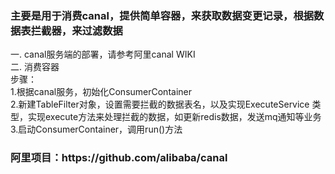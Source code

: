 <div class="blog_content">
    <div class="iteye-blog-content-contain">
<h3>主要是用于消费canal，提供简单容器，来获取数据变更记录，根据数据表拦截器，来过滤数据</h3>
<p>
    一.  canal服务端的部署，请参考阿里canal WIKI</br>
    二.  消费容器</br>
       步骤：</br>
        1.根据canal服务，初始化ConsumerContainer</br>
        2.新建TableFilter对象，设置需要拦截的数据表名，以及实现ExecuteService 类型，实现execute方法来处理拦截的数据，如更新redis数据，发送mq通知等业务</br>
        3.启动ConsumerContainer，调用run()方法</br>
</p>
<h3>阿里项目：https://github.com/alibaba/canal</h3>
</div>
</div>

